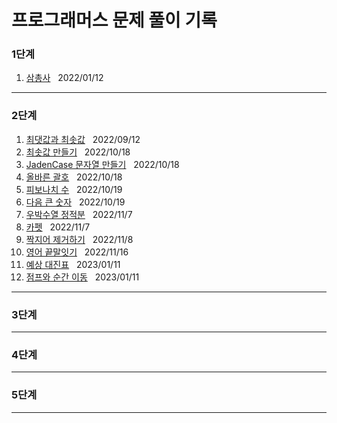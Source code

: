 
 # 프로그래머스 문제 풀이 기록

 ### 1단계
 1. [삼총사](https://school.programmers.co.kr/learn/courses/30/lessons/131705) &nbsp; 2022/01/12

 ---
 ### 2단계
 1. [최댓값과 최솟값](https://school.programmers.co.kr/learn/courses/30/lessons/12939) &nbsp; 2022/09/12
 2. [최솟값 만들기](https://school.programmers.co.kr/learn/courses/30/lessons/12941) &nbsp; 2022/10/18
 3. [JadenCase 문자열 만들기](https://school.programmers.co.kr/learn/courses/30/lessons/12951) &nbsp; 2022/10/18
 4. [올바른 괄호](https://school.programmers.co.kr/learn/courses/30/lessons/12909) &nbsp; 2022/10/18
 5. [피보나치 수](https://school.programmers.co.kr/learn/courses/30/lessons/12945) &nbsp; 2022/10/19
 6. [다음 큰 숫자](https://school.programmers.co.kr/learn/courses/30/lessons/12911) &nbsp; 2022/10/19
 7. [우박수열 정적분](https://school.programmers.co.kr/learn/courses/30/lessons/134239) &nbsp; 2022/11/7
 8. [카펫](https://school.programmers.co.kr/learn/courses/30/lessons/42842) &nbsp; 2022/11/7
 9. [짝지어 제거하기](https://school.programmers.co.kr/learn/courses/30/lessons/12973) &nbsp; 2022/11/8
 10. [영어 끝말잇기](https://school.programmers.co.kr/learn/courses/30/lessons/12981) &nbsp; 2022/11/16
 11. [예상 대진표](https://school.programmers.co.kr/learn/courses/30/lessons/12985) &nbsp; 2023/01/11
 12. [점프와 순간 이동](https://school.programmers.co.kr/learn/courses/30/lessons/12980) &nbsp; 2023/01/11
 
 ---
 ### 3단계
  
 ---
 ### 4단계
  
 ---

 ### 5단계

 ---
